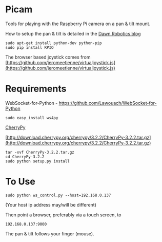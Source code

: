 Picam
=====

Tools for playing with the Raspberry Pi camera on a pan &amp; tilt mount.

How to setup the pan & tilt is detailed in the
[Dawn Robotics blog](http://blog.dawnrobotics.co.uk/2013/10/using-the-dagu-pantilt-kit-with-the-raspberry-pi/)
```
sudo apt-get install python-dev python-pip
sudo pip install RPIO

```

The browser based joystick comes from
[https://github.com/jeromeetienne/virtualjoystick.js](https://github.com/jeromeetienne/virtualjoystick.js)


Requirements
============
WebSocket-for-Python - https://github.com/Lawouach/WebSocket-for-Python
```
sudo easy_install ws4py
```

[CherryPy](http://www.cherrypy.org/)

[http://download.cherrypy.org/cherrypy/3.2.2/CherryPy-3.2.2.tar.gz](http://download.cherrypy.org/cherrypy/3.2.2/CherryPy-3.2.2.tar.gz)
```
tar -xvf CherryPy-3.2.2.tar.gz
cd CherryPy-3.2.2
sudo python setup.py install
```

To Use
======
```
sudo python ws_control.py --host=192.168.0.137
```
(Your host ip address may/will be different)

Then point a browser, preferably via a touch screen, to
```
192.168.0.137:9000
```
The pan & tilt follows your finger (mouse).


